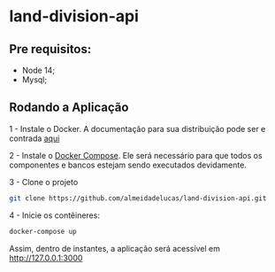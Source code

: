 # land-division-api

## Pre requisitos:

- Node 14;
- Mysql;

## Rodando a Aplicação

1 - Instale o Docker. A documentação para sua distribuição pode ser e contrada [aqui](https://docs.docker.com/engine/install/)

2 - Instale o [Docker Compose](https://docs.docker.com/compose/install/other/). Ele será necessário para que todos os componentes e bancos estejam sendo executados devidamente.

3 - Clone o projeto

```sh
git clone https://github.com/almeidadelucas/land-division-api.git
```
4 - Inicie os contêineres:

```sh
docker-compose up
```

Assim, dentro de instantes, a aplicação será acessível em http://127.0.0.1:3000
